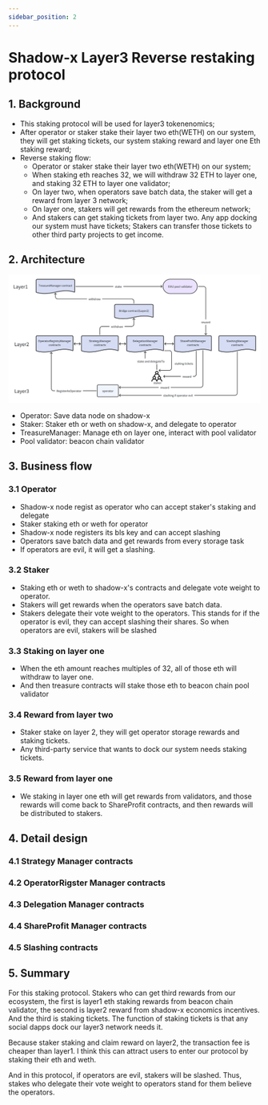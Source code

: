 ```yaml
---
sidebar_position: 2
---
```


# Shadow-x Layer3 Reverse restaking protocol 

## 1. Background

- This staking protocol will be used for layer3 tokenenomics;
- After operator or staker stake their layer two eth(WETH) on our system, they will get staking tickets,  our system staking reward and layer one Eth staking reward;
- Reverse staking flow:  
  - Operator or staker stake their layer two eth(WETH) on our system;
  - When staking eth reaches 32, we will withdraw 32 ETH to layer one, and staking 32 ETH to layer one validator;
  - On layer two, when operators save batch data, the staker will get a reward from layer 3 network;
  - On layer one,  stakers will get rewards from the ethereum network;
  - And stakers can get staking tickets from layer two. Any app docking our system must have tickets; Stakers can transfer those tickets to other third party projects to get income.

## 2. Architecture

![architecture.png](../../../../static/architecture.png)

- Operator:  Save data node on shadow-x
- Staker:  Staker eth or weth on shadow-x, and delegate to operator
- TreasureManager: Manage eth on layer one,  interact with pool validator
- Pool validator:  beacon chain validator

## 3. Business flow

### 3.1 Operator

- Shadow-x node regist as operator who can accept staker's staking and delegate
- Staker staking eth or weth for operator
- Shadow-x node registers its bls key and can accept slashing
- Operators save batch data and get rewards from every storage task
- If operators are evil, it will get a slashing.

### 3.2 Staker

- Staking eth or weth to shadow-x's contracts and delegate vote weight to operator.
- Stakers will get rewards when the operators save batch data.
- Stakers delegate their vote weight to the operators. This stands for if the operator is evil, they can accept slashing their shares. So when operators are evil, stakers will be slashed

### 3.3 Staking on layer one

- When the eth amount reaches multiples of 32,  all of those eth will withdraw to layer one.
- And then treasure contracts will stake those eth to beacon chain pool validator

### 3.4 Reward from layer two

- Staker stake on layer 2, they will get operator storage rewards and staking tickets.
- Any third-party service that wants to dock our system needs staking tickets.

### 3.5 Reward from layer one

- We staking in layer one eth will get rewards from validators, and those rewards will come back to ShareProfit contracts, and then rewards will be distributed to stakers.

## 4. Detail design

### 4.1 Strategy Manager contracts

### 4.2 OperatorRigster Manager contracts

### 4.3 Delegation Manager contracts

### 4.4 ShareProfit Manager contracts

### 4.5 Slashing  contracts

## 5. Summary

For this staking protocol. Stakers who can get third rewards from our ecosystem, the first is layer1 eth staking rewards from beacon chain validator, the second is layer2 reward from shadow-x  economics incentives. And the third is staking tickets. The function of staking tickets is that any social dapps dock our layer3 network needs it.

Because staker staking and claim reward on layer2, the transaction fee is cheaper than layer1. I think this can attract users to enter our protocol by staking their eth and weth.

And in this protocol, if operators are evil, stakers will be slashed. Thus, stakes who delegate their vote weight to operators stand for them believe the operators.